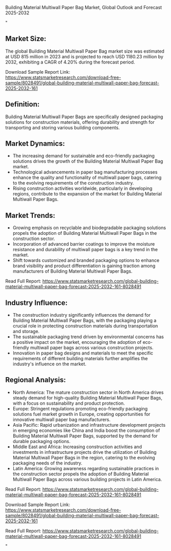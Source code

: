 Building Material Multiwall Paper Bag Market, Global Outlook and Forecast 2025-2032

"<html>
<body>

<h2>Market Size:</h2>
<p>The global Building Material Multiwall Paper Bag market size was estimated at USD 815 million in 2023 and is projected to reach USD 1180.23 million by 2032, exhibiting a CAGR of 4.20% during the forecast period.</p>
<p>Download Sample Report Link: <a href='https://www.statsmarketresearch.com/download-free-sample/8028491/global-building-material-multiwall-paper-bag-forecast-2025-2032-161'>https://www.statsmarketresearch.com/download-free-sample/8028491/global-building-material-multiwall-paper-bag-forecast-2025-2032-161</a></p>

<h2>Definition:</h2>
<p>Building Material Multiwall Paper Bags are specifically designed packaging solutions for construction materials, offering durability and strength for transporting and storing various building components.</p>

<h2>Market Dynamics:</h2>
<ul>
  <li>The increasing demand for sustainable and eco-friendly packaging solutions drives the growth of the Building Material Multiwall Paper Bag market.</li>
  <li>Technological advancements in paper bag manufacturing processes enhance the quality and functionality of multiwall paper bags, catering to the evolving requirements of the construction industry.</li>
  <li>Rising construction activities worldwide, particularly in developing regions, contribute to the expansion of the market for Building Material Multiwall Paper Bags.</li>
</ul>

<h2>Market Trends:</h2>
<ul>
  <li>Growing emphasis on recyclable and biodegradable packaging solutions propels the adoption of Building Material Multiwall Paper Bags in the construction sector.</li>
  <li>Incorporation of advanced barrier coatings to improve the moisture resistance and durability of multiwall paper bags is a key trend in the market.</li>
  <li>Shift towards customized and branded packaging options to enhance brand visibility and product differentiation is gaining traction among manufacturers of Building Material Multiwall Paper Bags.</li>
</ul>
<p>Read Full Report: <a href='https://www.statsmarketresearch.com/global-building-material-multiwall-paper-bag-forecast-2025-2032-161-8028491'>https://www.statsmarketresearch.com/global-building-material-multiwall-paper-bag-forecast-2025-2032-161-8028491</a></p>

<h2>Industry Influence:</h2>
<ul>
  <li>The construction industry significantly influences the demand for Building Material Multiwall Paper Bags, with the packaging playing a crucial role in protecting construction materials during transportation and storage.</li>
  <li>The sustainable packaging trend driven by environmental concerns has a positive impact on the market, encouraging the adoption of eco-friendly multiwall paper bags across various construction projects.</li>
  <li>Innovation in paper bag designs and materials to meet the specific requirements of different building materials further amplifies the industry's influence on the market.</li>
</ul>

<h2>Regional Analysis:</h2>
<ul>
  <li>North America: The mature construction sector in North America drives steady demand for high-quality Building Material Multiwall Paper Bags, with a focus on sustainability and product protection.</li>
  <li>Europe: Stringent regulations promoting eco-friendly packaging solutions fuel market growth in Europe, creating opportunities for innovative multiwall paper bag manufacturers.</li>
  <li>Asia Pacific: Rapid urbanization and infrastructure development projects in emerging economies like China and India boost the consumption of Building Material Multiwall Paper Bags, supported by the demand for durable packaging options.</li>
  <li>Middle East and Africa: Increasing construction activities and investments in infrastructure projects drive the utilization of Building Material Multiwall Paper Bags in the region, catering to the evolving packaging needs of the industry.</li>
  <li>Latin America: Growing awareness regarding sustainable practices in the construction sector propels the adoption of Building Material Multiwall Paper Bags across various building projects in Latin America.</li>
</ul>
<p>Read Full Report: <a href='https://www.statsmarketresearch.com/global-building-material-multiwall-paper-bag-forecast-2025-2032-161-8028491'>https://www.statsmarketresearch.com/global-building-material-multiwall-paper-bag-forecast-2025-2032-161-8028491</a></p>

<p>Download Sample Report Link: <a href='https://www.statsmarketresearch.com/download-free-sample/8028491/global-building-material-multiwall-paper-bag-forecast-2025-2032-161'>https://www.statsmarketresearch.com/download-free-sample/8028491/global-building-material-multiwall-paper-bag-forecast-2025-2032-161</a></p>

<p>Read Full Report: <a href='https://www.statsmarketresearch.com/global-building-material-multiwall-paper-bag-forecast-2025-2032-161-8028491'>https://www.statsmarketresearch.com/global-building-material-multiwall-paper-bag-forecast-2025-2032-161-8028491</a></p>

</body>
</html>"

